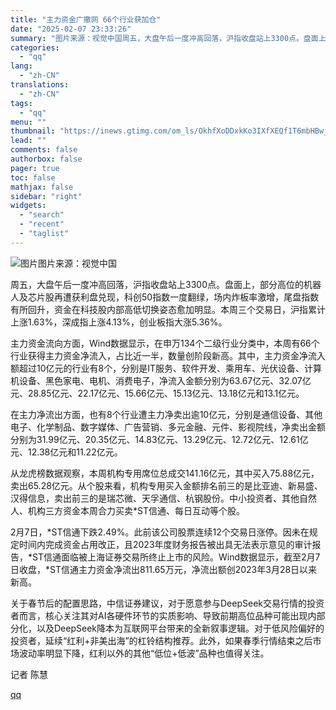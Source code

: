 ```yaml
---
title: "主力资金广撒网 66个行业获加仓"
date: "2025-02-07 23:33:26"
summary: "图片来源：视觉中国周五，大盘午后一度冲高回落，沪指收盘站上3300点。盘面上，部分高位的机器人及芯片..."
categories:
  - "qq"
lang:
  - "zh-CN"
translations:
  - "zh-CN"
tags:
  - "qq"
menu: ""
thumbnail: "https://inews.gtimg.com/om_ls/OkhfXoDDxkKo3IXfXEQf1T6mbHBwj3tQ_H3V4WQWl0fdcAA_640360/0"
lead: ""
comments: false
authorbox: false
pager: true
toc: false
mathjax: false
sidebar: "right"
widgets:
  - "search"
  - "recent"
  - "taglist"
---
```


![图片](https://inews.gtimg.com/om_bt/Ou9OOPeOO_PxC2_3jSEFFrL2tNzgBNjMc0IY5GSOZDdQQAA/641)图片来源：视觉中国

周五，大盘午后一度冲高回落，沪指收盘站上3300点。盘面上，部分高位的机器人及芯片股再遭获利盘兑现，科创50指数一度翻绿，场内炸板率激增，尾盘指数有所回升，资金在科技股内部高低切换姿态愈加明显。本周三个交易日，沪指累计上涨1.63%，深成指上涨4.13%，创业板指大涨5.36%。

主力资金流向方面，Wind数据显示，在申万134个二级行业分类中，本周有66个行业获得主力资金净流入，占比近一半，数量创阶段新高。其中，主力资金净流入额超过10亿元的行业有8个，分别是IT服务、软件开发、乘用车、光伏设备、计算机设备、黑色家电、电机、消费电子，净流入金额分别为63.67亿元、32.07亿元、28.85亿元、22.17亿元、15.66亿元、15.13亿元、13.18亿元和13.1亿元。

在主力净流出方面，也有8个行业遭主力净卖出逾10亿元，分别是通信设备、其他电子、化学制品、数字媒体、广告营销、多元金融、元件、影视院线，净卖出金额分别为31.99亿元、20.35亿元、14.83亿元、13.29亿元、12.72亿元、12.61亿元、12.38亿元和11.22亿元。

从龙虎榜数据观察，本周机构专用席位总成交141.16亿元，其中买入75.88亿元，卖出65.28亿元。从个股来看，机构专用买入金额排名前三的是比亚迪、新易盛、汉得信息，卖出前三的是瑞芯微、天孚通信、杭钢股份。中小投资者、其他自然人、机构三方资金本周合力买卖\*ST信通、每日互动等个股。

2月7日，\*ST信通下跌2.49%。此前该公司股票连续12个交易日涨停。因未在规定时间内完成资金占用改正，且2023年度财务报告被出具无法表示意见的审计报告，\*ST信通面临被上海证券交易所终止上市的风险。Wind数据显示，截至2月7日收盘，\*ST信通主力资金净流出811.65万元，净流出额创2023年3月28日以来新高。

关于春节后的配置思路，中信证券建议，对于愿意参与DeepSeek交易行情的投资者而言，核心关注其对AI各硬件环节的实质影响、导致前期高位品种可能出现内部分化，以及DeepSeek降本为互联网平台带来的全新叙事逻辑。对于低风险偏好的投资者，延续“红利+非美出海”的杠铃结构推荐。此外，如果春季行情结束之后市场波动率明显下降，红利以外的其他“低位+低波”品种也值得关注。

记者 陈慧

[qq](https://new.qq.com/rain/a/20250207A09EOI00)
